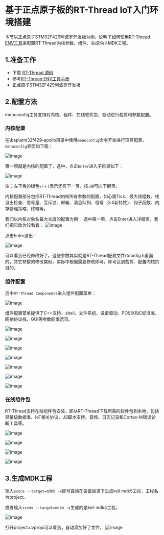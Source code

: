 #  基于正点原子板的RT-Thread IoT入门环境搭建 #

本节以正点原子STM32F429阿波罗开发板为例，说明了如何使用[RT-Thread ENV工具](../../zh/5chapters/01-chapter_env_manual.md)来配置RT-Thread内核参数、组件、生成Keil MDK工程。

## 1.准备工作

* 下载 [RT-Thread 源码](https://github.com/RT-Thread/rt-thread)
* 参考[RT-Thread ENV工具手册](../../zh/5chapters/01-chapter_env_manual.md)
* 正点原子STM32F429阿波罗开发板

## 2.配置方法 ##

menuconfig工具支持对内核、组件、在线软件包、驱动进行裁剪和参数配置。

### 内核配置 ###

在\bsp\stm32f429-apollo目录中使用`menuconfig`命令开始进行项目配置，`menuconfig`界面如下图：

![image](./figures/kernel-config.png)

第一项就是内核的配置了，选中，点击`Enter`进入子目录如下：

![image](./figures/kernel-configs.png)

注：左下角的绿色`↓(＋)`表示还有下一页，按`↓键`可向下翻页。

内核配置部分包括RT-Thread内核所有参数的配置，如心跳Tick、最大线程数、栈溢出检查、信号量、互斥锁、邮箱、消息队列、信号（3.0新特性）、钩子函数、内存管理策略、终端等。

我们以内核对象名最大长度的配置为例：
选中第一项，点击Enter进入详细页，我们把它改为12看看：
![image](./figures/config1.png)

点击Enter退出：

![image](./figures/config2.png)

可以看到已经修改好了。这些参数其实就是RT-Thread配置文件rtconfig.h里面的，其它参数的修改类似，实际中根据需要修改即可，即可达到裁剪、配置内核的目的。

### 组件配置 ###

选中`RT-Thread Components`进入组件配置菜单：

![image](./figures/config-components1.png)

组件配置菜单提供了C++支持、shell、文件系统、设备驱动、POSIX和C标准库、网络协议栈、GUI等参数配置选项。

![image](./figures/config-components2.png)

![image](./figures/config-components3.PNG)

![image](./figures/config-components4.png)

![image](./figures/config-components5.png)

![image](./figures/config-components6.png)

![image](./figures/config-components8.png)

![image](./figures/config-components7.png)

### 在线组件包 ###

RT-Thread支持在线组件包安装，即从RT-Thread下载所需的软件包到本地，包括轻量级数据库、IoT相关协议、JS脚本支持、音频、日志记录和Cortex-M错误诊断工具等。

![image](./figures/config-components9.PNG)

![image](./figures/config-components10.PNG)

![image](./figures/config-components11.PNG)

![image](./figures/config-components12.PNG)

## 3.生成MDK工程 ##

输入`scons --target=mdk5 -s`即可自动在设备目录下生成keil mdk5工程，工程名为project。

或者输入`scons --target=mdk4 -s`生成的是keil mdk4工程。

![image](./figures/build_pro.png)

打开project.uvprojx可以看到，自动添加好了文件。
![image](./figures/build_mdk_pro.png)




